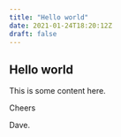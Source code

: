 ```yaml
---
title: "Hello world"
date: 2021-01-24T18:20:12Z
draft: false
---
```


## Hello world

This is some content here.

Cheers

Dave.
